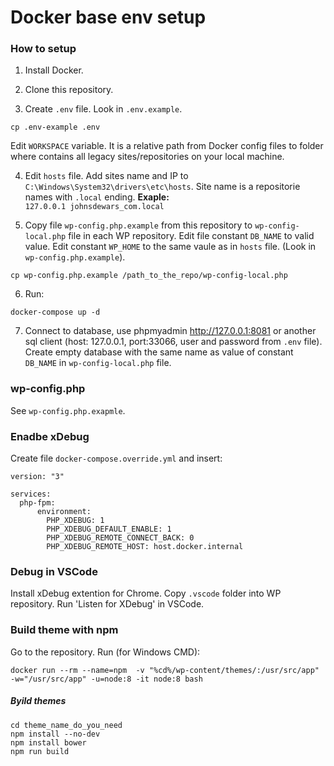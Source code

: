 # Docker base env setup
### How to setup

1. Install Docker.

2. Clone this repository.

3. Create `.env` file. Look in `.env.example`.
```shell script
cp .env-example .env
```
Edit `WORKSPACE` variable. It is a relative path from Docker config files to folder where contains all legacy sites/repositories on your local machine.

4. Edit `hosts` file. Add sites name and IP to `C:\Windows\System32\drivers\etc\hosts`. Site name is a repositorie names with `.local` ending. **Exaple:**<br/>
`127.0.0.1 johnsdewars_com.local`

5. Copy file `wp-config.php.example` from this repository to `wp-config-local.php` file in each WP repository. Edit file constant `DB_NAME` to valid value. Edit constant `WP_HOME` to the same vaule as in `hosts` file. (Look in `wp-config.php.example`).
```shell script
cp wp-config.php.example /path_to_the_repo/wp-config-local.php
```

6. Run:<br/>
```shell script
docker-compose up -d
```

7. Connect to database, use phpmyadmin http://127.0.0.1:8081 or another sql client (host: 127.0.0.1, port:33066, user and password from `.env` file). Create empty database with the same name as value of constant `DB_NAME` in `wp-config-local.php` file.


### wp-config.php
See `wp-config.php.exapmle`.

### Enadbe xDebug
Create file `docker-compose.override.yml` and insert:
```
version: "3"

services:
  php-fpm:
      environment:
        PHP_XDEBUG: 1
        PHP_XDEBUG_DEFAULT_ENABLE: 1
        PHP_XDEBUG_REMOTE_CONNECT_BACK: 0
        PHP_XDEBUG_REMOTE_HOST: host.docker.internal
```

### Debug in VSCode
Install xDebug extention for Chrome. Copy `.vscode` folder into WP repository. Run 'Listen for XDebug' in VSCode.

### Build theme with npm
Go to the repository. Run (for Windows CMD):
```shell script
docker run --rm --name=npm  -v "%cd%/wp-content/themes/:/usr/src/app" -w="/usr/src/app" -u=node:8 -it node:8 bash
```
##### Byild themes
```shell script
cd theme_name_do_you_need
npm install --no-dev
npm install bower
npm run build
```
